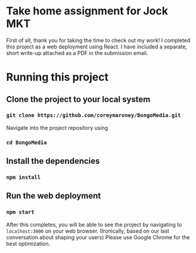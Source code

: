 # Take home assignment for Jock MKT
First of all, thank you for taking the time to check out my work! I completed this project as a web deployment using React. I have included a separate, short write-up attached as a PDF in the submission email.
# Running this project

## Clone the project to your local system
### `git clone https://github.com/coreymaroney/BongoMedia.git`
Navigate into  the project repository using
### `cd BongoMedia`
## Install the dependencies

### `npm install`

## Run the web deployment
### `npm start`
After this completes, you will be able to see the project by navigating to `localhost:3000` on your web browser. (Ironically, based on our last conversation about shaping your users) Please use Google Chrome for the best optimization.
